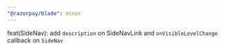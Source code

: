 ```yaml
---
"@razorpay/blade": minor
---
```


feat(SideNav): add `description` on SideNavLink and `onVisibleLevelChange` callback on `SideNav`
